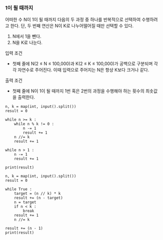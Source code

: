 ### 1이 될 때까지

어떠한 수 N이 1이 될 때까지 다음의 두 과정 중 하나를 반복적으로 선택하여 수행하려고 한다. 단, 두 번째 연산은 N이 K로 나누어떨어질 때만 선택할 수 있다.
1. N에서 1을 뺀다.
2. N을 K로 나눈다.

입력 조건
* 첫째 줄에 N(2 ≤ N ≤ 100,000)과 K(2 ≤ K ≤ 100,000)가 공백으로 구분되며 각각 자연수로 주어진다. 이때 입력으로 주어지는 N은 항상 K보다 크거나 같다.

출력 조건
* 첫째 줄에 N이 1이 될 때까지 1번 혹은 2번의 과정을 수행해야 하는 횟수의 최솟값을 출력한다.

```
n, k = map(int, input().split())
result = 0

while n >= k :
    while n % k != 0 :
        n -= 1
        result += 1
    n //= k
    result += 1
    
while n > 1 :
    n -= 1
    result += 1
    
print(result)
```

```
n, k = map(int, input().split())
result = 0

while True :
    target = (n // k) * k
    result += (n - target)
    n = target
    if n < k :
        break
    result += 1
    n //= k

result += (n - 1)
print(result)
```
